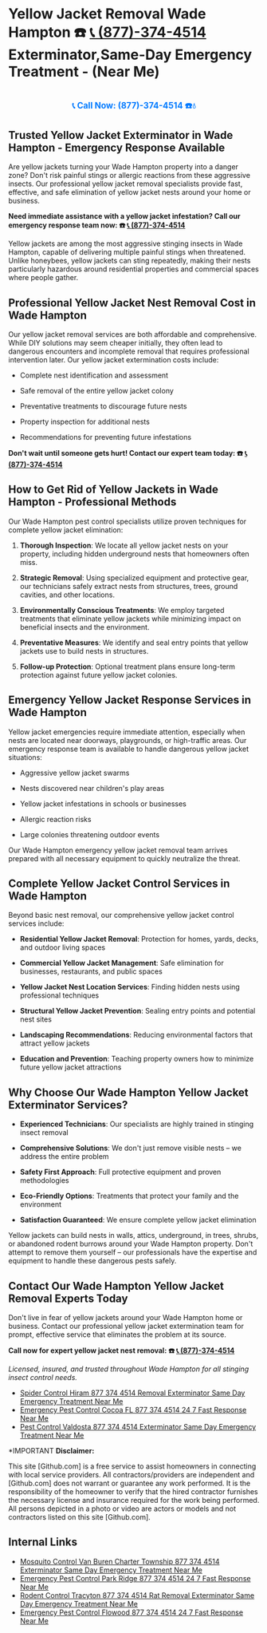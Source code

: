 # Yellow Jacket Removal Wade Hampton ☎️ [📞 (877)-374-4514](https://pest-control-4514.netlify.app) Exterminator,Same-Day Emergency Treatment - (Near Me)
# 

<p align="center" style="font-size: 1.2em; font-weight: bold; margin: 20px 0;">
  <a href="https://pest-control-4514.netlify.app" target="_blank" style="color: #007BFF; text-decoration: none;">📞 Call Now: (877)-374-4514 ☎️💧</a>
</p>

## Trusted Yellow Jacket Exterminator in Wade Hampton - Emergency Response Available

Are yellow jackets turning your Wade Hampton property into a danger zone? Don't risk painful stings or allergic reactions from these aggressive insects. Our professional yellow jacket removal specialists provide fast, effective, and safe elimination of yellow jacket nests around your home or business.

**Need immediate assistance with a yellow jacket infestation? Call our emergency response team now: ☎️ [📞 (877)-374-4514](https://pest-control-4514.netlify.app)**

Yellow jackets are among the most aggressive stinging insects in Wade Hampton, capable of delivering multiple painful stings when threatened. Unlike honeybees, yellow jackets can sting repeatedly, making their nests particularly hazardous around residential properties and commercial spaces where people gather.

## Professional Yellow Jacket Nest Removal Cost in Wade Hampton

Our yellow jacket removal services are both affordable and comprehensive. While DIY solutions may seem cheaper initially, they often lead to dangerous encounters and incomplete removal that requires professional intervention later. Our yellow jacket extermination costs include:

- Complete nest identification and assessment

- Safe removal of the entire yellow jacket colony

- Preventative treatments to discourage future nests

- Property inspection for additional nests

- Recommendations for preventing future infestations

**Don't wait until someone gets hurt! Contact our expert team today: ☎️ [📞 (877)-374-4514](https://pest-control-4514.netlify.app)**

## How to Get Rid of Yellow Jackets in Wade Hampton - Professional Methods

Our Wade Hampton pest control specialists utilize proven techniques for complete yellow jacket elimination:

1. **Thorough Inspection**: We locate all yellow jacket nests on your property, including hidden underground nests that homeowners often miss.

2. **Strategic Removal**: Using specialized equipment and protective gear, our technicians safely extract nests from structures, trees, ground cavities, and other locations.

3. **Environmentally Conscious Treatments**: We employ targeted treatments that eliminate yellow jackets while minimizing impact on beneficial insects and the environment.

4. **Preventative Measures**: We identify and seal entry points that yellow jackets use to build nests in structures.

5. **Follow-up Protection**: Optional treatment plans ensure long-term protection against future yellow jacket colonies.

## Emergency Yellow Jacket Response Services in Wade Hampton

Yellow jacket emergencies require immediate attention, especially when nests are located near doorways, playgrounds, or high-traffic areas. Our emergency response team is available to handle dangerous yellow jacket situations:

- Aggressive yellow jacket swarms

- Nests discovered near children's play areas

- Yellow jacket infestations in schools or businesses

- Allergic reaction risks

- Large colonies threatening outdoor events

Our Wade Hampton emergency yellow jacket removal team arrives prepared with all necessary equipment to quickly neutralize the threat.

## Complete Yellow Jacket Control Services in Wade Hampton

Beyond basic nest removal, our comprehensive yellow jacket control services include:

- **Residential Yellow Jacket Removal**: Protection for homes, yards, decks, and outdoor living spaces

- **Commercial Yellow Jacket Management**: Safe elimination for businesses, restaurants, and public spaces

- **Yellow Jacket Nest Location Services**: Finding hidden nests using professional techniques

- **Structural Yellow Jacket Prevention**: Sealing entry points and potential nest sites

- **Landscaping Recommendations**: Reducing environmental factors that attract yellow jackets

- **Education and Prevention**: Teaching property owners how to minimize future yellow jacket attractions

## Why Choose Our Wade Hampton Yellow Jacket Exterminator Services?

- **Experienced Technicians**: Our specialists are highly trained in stinging insect removal

- **Comprehensive Solutions**: We don't just remove visible nests – we address the entire problem

- **Safety First Approach**: Full protective equipment and proven methodologies

- **Eco-Friendly Options**: Treatments that protect your family and the environment

- **Satisfaction Guaranteed**: We ensure complete yellow jacket elimination

Yellow jackets can build nests in walls, attics, underground, in trees, shrubs, or abandoned rodent burrows around your Wade Hampton property. Don't attempt to remove them yourself – our professionals have the expertise and equipment to handle these dangerous pests safely.

## Contact Our Wade Hampton Yellow Jacket Removal Experts Today

Don't live in fear of yellow jackets around your Wade Hampton home or business. Contact our professional yellow jacket extermination team for prompt, effective service that eliminates the problem at its source.

**Call now for expert yellow jacket nest removal: ☎️ [📞 (877)-374-4514](https://pest-control-4514.netlify.app)**

*Licensed, insured, and trusted throughout Wade Hampton for all stinging insect control needs.*


- [Spider Control Hiram 877 374 4514 Removal Exterminator Same Day Emergency Treatment Near Me](https://github.com/allyoucaneatsushiin/pest-control/blob/main/Spider-Control-Hiram-877-374-4514-Removal-Exterminator-Same-Day-Emergency-Treatment-Near-Me.md)
- [Emergency Pest Control Cocoa FL 877 374 4514 24 7 Fast Response Near Me](https://github.com/allyoucaneatsushiin/pest-control/blob/main/Emergency-Pest-Control-Cocoa-FL-877-374-4514-24-7-Fast-Response-Near-Me.md)
- [Pest Control Valdosta 877 374 4514 Exterminator Same Day Emergency Treatment Near Me](https://github.com/allyoucaneatsushiin/pest-control/blob/main/Pest-Control-Valdosta-877-374-4514-Exterminator-Same-Day-Emergency-Treatment-Near-Me.md)


*IMPORTANT **Disclaimer:**  

This site [Github.com] is a free service to assist homeowners in connecting with local service providers. All contractors/providers are independent and [Github.com] does not warrant or guarantee any work performed. It is the responsibility of the homeowner to verify that the hired contractor furnishes the necessary license and insurance required for the work being performed. All persons depicted in a photo or video are actors or models and not contractors listed on this site [Github.com].


## Internal Links
- [Mosquito Control Van Buren Charter Township 877 374 4514 Exterminator Same Day Emergency Treatment Near Me](https://github.com/allyoucaneatsushiin/pest-control/blob/main/Mosquito-Control-Van-Buren-Charter-Township-877-374-4514-Exterminator-Same-Day-Emergency-Treatment-Near-Me.md)
- [Emergency Pest Control Park Ridge 877 374 4514 24 7 Fast Response Near Me](https://github.com/allyoucaneatsushiin/pest-control/blob/main/Emergency-Pest-Control-Park-Ridge-877-374-4514-24-7-Fast-Response-Near-Me.md)
- [Rodent Control Tracyton 877 374 4514 Rat Removal Exterminator Same Day Emergency Treatment Near Me](https://github.com/allyoucaneatsushiin/pest-control/blob/main/Rodent-Control-Tracyton-877-374-4514-Rat-Removal-Exterminator-Same-Day-Emergency-Treatment-Near-Me.md)
- [Emergency Pest Control Flowood 877 374 4514 24 7 Fast Response Near Me](https://github.com/allyoucaneatsushiin/pest-control/blob/main/Emergency-Pest-Control-Flowood-877-374-4514-24-7-Fast-Response-Near-Me.md)
